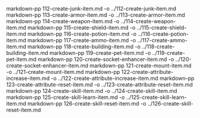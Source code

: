 markdown-pp 112-create-junk-item.md -o ../112-create-junk-item.md
markdown-pp 113-create-armor-item.md -o ../113-create-armor-item.md
markdown-pp 114-create-weapon-item.md -o ../114-create-weapon-item.md
markdown-pp 115-create-shield-item.md -o ../115-create-shield-item.md
markdown-pp 116-create-potion-item.md -o ../116-create-potion-item.md
markdown-pp 117-create-ammo-item.md -o ../117-create-ammo-item.md
markdown-pp 118-create-building-item.md -o ../118-create-building-item.md
markdown-pp 119-create-pet-item.md -o ../119-create-pet-item.md
markdown-pp 120-create-socket-enhancer-item.md -o ../120-create-socket-enhancer-item.md
markdown-pp 121-create-mount-item.md -o ../121-create-mount-item.md
markdown-pp 122-create-attribute-increase-item.md -o ../122-create-attribute-increase-item.md
markdown-pp 123-create-attribute-reset-item.md -o ../123-create-attribute-reset-item.md
markdown-pp 124-create-skill-item.md -o ../124-create-skill-item.md
markdown-pp 125-create-skill-learn-item.md -o ../125-create-skill-learn-item.md
markdown-pp 126-create-skill-reset-item.md -o ../126-create-skill-reset-item.md
